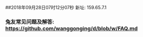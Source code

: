 ##2018年09月28日07时12分07秒 新址: 159.65.7.1
### 兔友常见问题及解答: https://github.com/wanggonging/d/blob/w/FAQ.md

